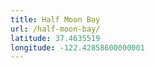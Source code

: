 ```yaml
---
title: Half Moon Bay
url: /half-moon-bay/
latitude: 37.4635519
longitude: -122.42858600000001
---
```

